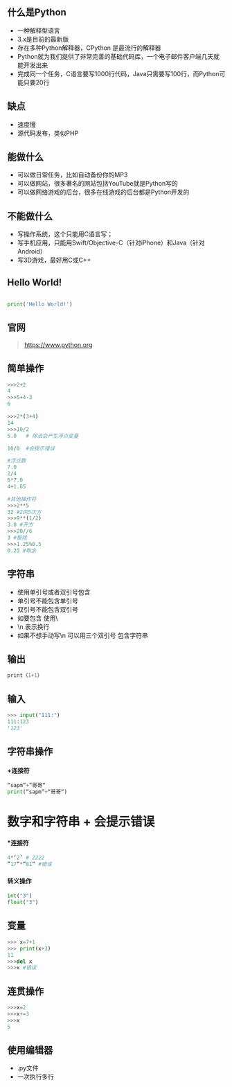 ## 什么是Python
- 一种解释型语言
- 3.x是目前的最新版
- 存在多种Python解释器，CPython 是最流行的解释器
- Python就为我们提供了非常完善的基础代码库，一个电子邮件客户端几天就能开发出来
- 完成同一个任务，C语言要写1000行代码，Java只需要写100行，而Python可能只要20行

## 缺点
- 速度慢
- 源代码发布，类似PHP

## 能做什么
- 可以做日常任务，比如自动备份你的MP3
- 可以做网站，很多著名的网站包括YouTube就是Python写的
- 可以做网络游戏的后台，很多在线游戏的后台都是Python开发的

## 不能做什么
- 写操作系统，这个只能用C语言写；
- 写手机应用，只能用Swift/Objective-C（针对iPhone）和Java（针对Android）
- 写3D游戏，最好用C或C++

## Hello World!
``` python

print('Hello World!')
```

## 官网
> https://www.python.org

## 简单操作
``` python
>>>2+2
4
>>>5+4-3
6

>>>2*(3+4)
14
>>>10/2
5.0   # 除法会产生浮点变量

10/0  #会提示错误

#浮点数
7.0
2/4
6*7.0
4+1.65

#其他操作符
>>>2**5
32 #2的5次方
>>>9**(1/2)
3.0 #开方
>>>20//6
3 #整除
>>>1.25%0.5
0.25 #取余
```
## 字符串 
- 使用单引号或者双引号包含
- 单引号不能包含单引号
- 双引号不能包含双引号
- 如要包含 使用\
- \n 表示换行
- 如果不想手动写\n  可以用三个双引号 包含字符串

## 输出
``` python
print（1+1）
```
## 输入
``` python
>>> input("111:")
111:123
'123'
```
## 字符串操作
#### +连接符
``` python
“sapm”+“哥哥“
print(“sapm”+“哥哥“)
```
# 数字和字符串 + 会提示错误
#### *连接符
``` python
4*‘2’ # 2222
”17“*”81“ #错误
```
#### 转义操作
``` python
int("3") 
float("3")
```
## 变量
``` python
>>> x=7+1
>>> print(x+3)
11
>>>del x
>>>x #错误
```
## 连贯操作
``` python
>>>x=2
>>>x+=3
>>>x
5
```
## 使用编辑器
- .py文件
- 一次执行多行
